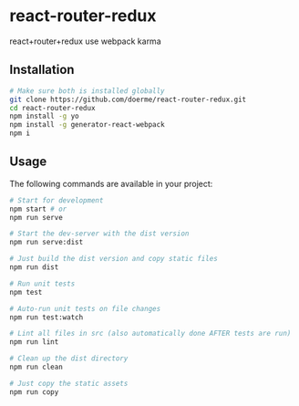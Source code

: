 # react-router-redux
react+router+redux use webpack karma


## Installation
```bash
# Make sure both is installed globally
git clone https://github.com/doerme/react-router-redux.git
cd react-router-redux
npm install -g yo
npm install -g generator-react-webpack
npm i
```



## Usage
The following commands are available in your project:
```bash
# Start for development
npm start # or
npm run serve

# Start the dev-server with the dist version
npm run serve:dist

# Just build the dist version and copy static files
npm run dist

# Run unit tests
npm test

# Auto-run unit tests on file changes
npm run test:watch

# Lint all files in src (also automatically done AFTER tests are run)
npm run lint

# Clean up the dist directory
npm run clean

# Just copy the static assets
npm run copy
```
